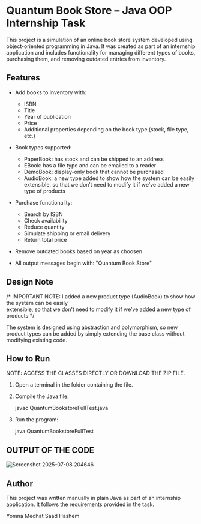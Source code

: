 # Quantum Book Store – Java OOP Internship Task

This project is a simulation of an online book store system developed using object-oriented programming in Java. It was created as part of an internship application and includes functionality for managing different types of books, purchasing them, and removing outdated entries from inventory.

## Features

- Add books to inventory with:
  - ISBN
  - Title
  - Year of publication
  - Price
  - Additional properties depending on the book type (stock, file type, etc.)

- Book types supported:
  - PaperBook: has stock and can be shipped to an address
  - EBook: has a file type and can be emailed to a reader
  - DemoBook: display-only book that cannot be purchased
  - AudioBook: a new type added to show how the system can be easily extensible, so that we don’t need to modify it if we’ve added a new type of products

- Purchase functionality:
  - Search by ISBN
  - Check availability
  - Reduce quantity
  - Simulate shipping or email delivery
  - Return total price

- Remove outdated books based on year as choosen
- All output messages begin with: "Quantum Book Store"

## Design Note

/* IMPORTANT NOTE: I added a new product type (AudioBook) to show how the system can be easily  
   extensible, so that we don’t need to modify it if we’ve added a new type of products */

The system is designed using abstraction and polymorphism, so new product types can be added by simply extending the base class without modifying existing code.

## How to Run

NOTE: ACCESS THE CLASSES DIRECTLY OR DOWNLOAD THE ZIP FILE.

1. Open a terminal in the folder containing the file.
2. Compile the Java file:

   javac QuantumBookstoreFullTest.java

3. Run the program:

   java QuantumBookstoreFullTest

## OUTPUT OF THE CODE
![Screenshot 2025-07-08 204646](https://github.com/user-attachments/assets/23568bbe-648c-411e-8fd5-c769b596c0b5)

## Author

This project was written manually in plain Java as part of an internship application. It follows the requirements provided in the task.

Yomna Medhat Saad Hashem
